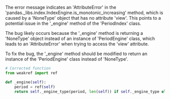 The error message indicates an 'AttributeError' in the 'pandas._libs.index.IndexEngine.is_monotonic_increasing' method, which is caused by a 'NoneType' object that has no attribute 'view'. This points to a potential issue in the '_engine' method of the 'PeriodIndex' class.

The bug likely occurs because the '_engine' method is returning a 'NoneType' object instead of an instance of 'PeriodEngine' class, which leads to an 'AttributeError' when trying to access the 'view' attribute.

To fix the bug, the '_engine' method should be modified to return an instance of the 'PeriodEngine' class instead of 'NoneType'.

```python
# Corrected function
from weakref import ref

def _engine(self):
    period = ref(self)
    return self._engine_type(period, len(self)) if self._engine_type else None
```